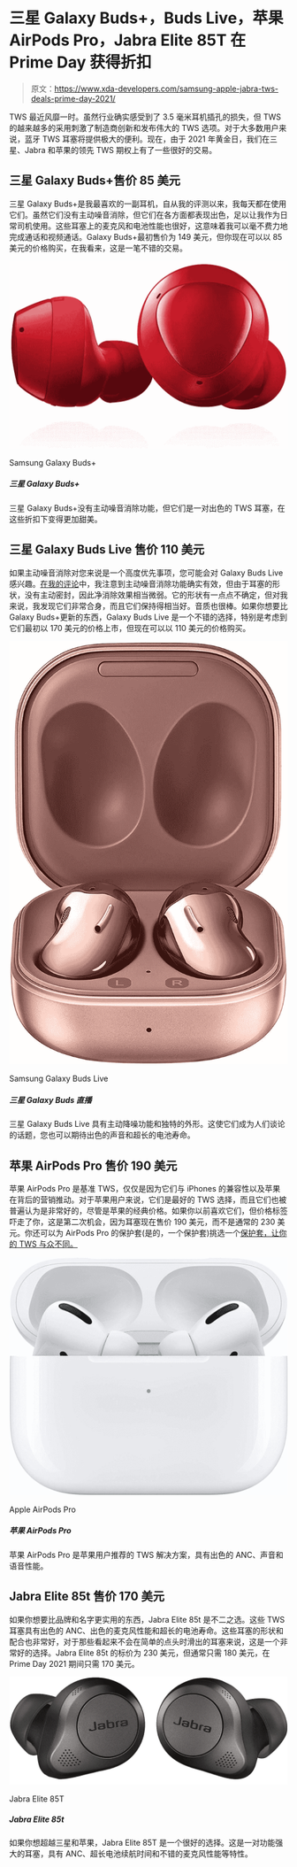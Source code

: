 # 三星 Galaxy Buds+，Buds Live，苹果 AirPods Pro，Jabra Elite 85T 在 Prime Day 获得折扣

> 原文：<https://www.xda-developers.com/samsung-apple-jabra-tws-deals-prime-day-2021/>

TWS 最近风靡一时。虽然行业确实感受到了 3.5 毫米耳机插孔的损失，但 TWS 的越来越多的采用刺激了制造商创新和发布伟大的 TWS 选项。对于大多数用户来说，蓝牙 TWS 耳塞将提供极大的便利。现在，由于 2021 年黄金日，我们在三星、Jabra 和苹果的领先 TWS 期权上有了一些很好的交易。

## 三星 Galaxy Buds+售价 85 美元

三星 Galaxy Buds+是我最喜欢的一副耳机，自从我的评测以来，我每天都在使用它们。虽然它们没有主动噪音消除，但它们在各方面都表现出色，足以让我作为日常司机使用。这些耳塞上的麦克风和电池性能也很好，这意味着我可以毫不费力地完成通话和视频通话。Galaxy Buds+最初售价为 149 美元，但你现在可以以 85 美元的价格购买，在我看来，这是一笔不错的交易。

 <picture>![The Samsung Galaxy Buds+ do not have Active Noise Cancellation, but they are an otherwise excellent pair of TWS earbuds which are made even sweeter with these discounts.](img/8be746af3e00df0e65a9d48111e1690c.png)</picture> 

Samsung Galaxy Buds+

##### 三星 Galaxy Buds+

三星 Galaxy Buds+没有主动噪音消除功能，但它们是一对出色的 TWS 耳塞，在这些折扣下变得更加甜美。

## 三星 Galaxy Buds Live 售价 110 美元

如果主动噪音消除对您来说是一个高度优先事项，您可能会对 Galaxy Buds Live 感兴趣。[在我的评论](https://www.xda-developers.com/samsung-galaxy-buds-live-review/)中，我注意到主动噪音消除功能确实有效，但由于耳塞的形状，没有主动密封，因此净消除效果相当微弱。它的形状有一点点不确定，但对我来说，我发现它们非常合身，而且它们保持得相当好。音质也很棒。如果你想要比 Galaxy Buds+更新的东西，Galaxy Buds Live 是一个不错的选择，特别是考虑到它们最初以 170 美元的价格上市，但现在可以以 110 美元的价格购买。

 <picture>![The Samsung Galaxy Buds Live have Active Noise Cancellation and a unique shape. This makes them the talk of the town, and you can expect great sound and great battery life too.](img/345e06df8b3e094bdddba391e3197693.png)</picture> 

Samsung Galaxy Buds Live

##### 三星 Galaxy Buds 直播

三星 Galaxy Buds Live 具有主动降噪功能和独特的外形。这使它们成为人们谈论的话题，您也可以期待出色的声音和超长的电池寿命。

## 苹果 AirPods Pro 售价 190 美元

苹果 AirPods Pro 是基准 TWS，仅仅是因为它们与 iPhones 的兼容性以及苹果在背后的营销推动。对于苹果用户来说，它们是最好的 TWS 选择，而且它们也被普遍认为是非常好的，尽管是苹果的经典价格。如果你以前喜欢它们，但价格标签吓走了你，这是第二次机会，因为耳塞现在售价 190 美元，而不是通常的 230 美元。你还可以为 AirPods Pro 的保护套(是的，一个保护套)挑选一个[保护套，让你的 TWS 与众不同。](https://www.xda-developers.com/best-airpods-pro-cases/)

 <picture>![The Apple AirPods Pro also support ANC and are water-resistant. They're available in only one color, though.](img/53e69157e96316bbef1298e5037d6014.png)</picture> 

Apple AirPods Pro

##### 苹果 AirPods Pro

苹果 AirPods Pro 是苹果用户推荐的 TWS 解决方案，具有出色的 ANC、声音和语音性能。

## Jabra Elite 85t 售价 170 美元

如果你想要比品牌和名字更实用的东西，Jabra Elite 85t 是不二之选。这些 TWS 耳塞具有出色的 ANC、出色的麦克风性能和超长的电池寿命。这些耳塞的形状和配合也非常好，对于那些看起来不会在简单的点头时滑出的耳塞来说，这是一个非常好的选择。Jabra Elite 85t 的标价为 230 美元，但通常只需 180 美元，在 Prime Day 2021 期间只需 170 美元。

 <picture>![The Jabra Elite 85T are a great option if you want to look past the Samsungs and the Apples. These are highly functional pair of earbuds, with features such as ANC, great battery life, and decent mic performance.](img/b7e3f294d6ae48320def6f23a387bc53.png)</picture> 

Jabra Elite 85T

##### Jabra Elite 85t

如果你想超越三星和苹果，Jabra Elite 85T 是一个很好的选择。这是一对功能强大的耳塞，具有 ANC、超长电池续航时间和不错的麦克风性能等特性。